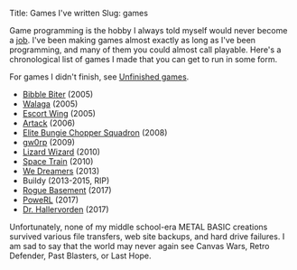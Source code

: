 Title: Games I've written
Slug: games

Game programming is the hobby I always told myself would never become a
[job](|filename|/posts/2012-12-15-what-ive-been-doing-lately.md). I've been
making games almost exactly as long as I've been programming, and many of them
you could almost call playable. Here's a chronological list of games I made
that you can get to run in some form.

For games I didn't finish, see [Unfinished games](<|filename|unfinished-games.md>).

* [Bibble Biter](<|filename|bibble-biter.md>) (2005)
* [Walaga](<|filename|walaga.md>) (2005)
* [Escort Wing](<|filename|escort-wing.md>) (2005)
* [Artack](<|filename|artack.md>) (2006)
* [Elite Bungie Chopper Squadron](<|filename|bungie-chopper.md>) (2008)
* [gw0rp](<|filename|gw0rp.md>) (2009)
* [Lizard Wizard](http://www.ludumdare.com/compo/ludum-dare-19/?action=preview&uid=3120) (2010)
* [Space Train](<|filename|space-train.md>) (2010)
* [We Dreamers](http://ludumdare.com/compo/ludum-dare-26/?action=preview&uid=3120) (2013)
* Buildy (2013-2015, RIP)
* [Rogue Basement](https://irskep.itch.io/rogue_basement) (2017)
* [PoweRL](https://irskep.itch.io/powerl) (2017)
* [Dr. Hallervorden](https://irskep.itch.io/dr-hallervorden) (2017)

Unfortunately, none of my middle school-era METAL BASIC creations survived
various file transfers, web site backups, and hard drive failures. I am
sad to say that the world may never again see Canvas Wars,
Retro Defender, Past Blasters, or Last Hope.
